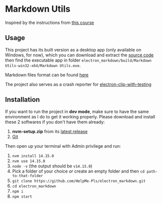 # Markdown Utils

Inspired by the instructions from [this course](https://frontendmasters.com/courses/electron-v2/)

## Usage
This project has its built version as a desktop app (only available on Windows, for now), which you can download and extract the [source code](https://github.com/HelpMe-Pls/electron_markdown/archive/refs/heads/master.zip) then find the executable app in folder `electron_markdown/build/Markdown Utils-win32-x64/Markdown Utils.exe`.

Markdown files format can be found [here](https://www.markdownguide.org/basic-syntax)

The project also serves as a crash reporter for [electron-clip-with-testing](https://github.com/HelpMe-Pls/electron-clip-with-testing#readme) 
## Installation

If you want to run the project in **dev mode**, make sure to have the same environment as I do to get it working properly. Please download and install these 2 softwares if you don't have them already:
1.  **nvm-setup.zip** from its [latest release](https://github.com/coreybutler/nvm-windows/releases)
2.  [Git](https://git-scm.com/downloads)

Then open up your terminal with Admin privilege and run:
1. `nvm install 14.15.0` 
2. `nvm use 14.15.0` 
3. `node -v` (the output should be `v14.15.0`)
4. Pick a folder of your choice *or* create an empty folder and then `cd path-to-that-folder`
5. `git clone https://github.com/HelpMe-Pls/electron_markdown.git`
6. `cd electron_markdown`
7. `npm i`
8. `npm start`
   


